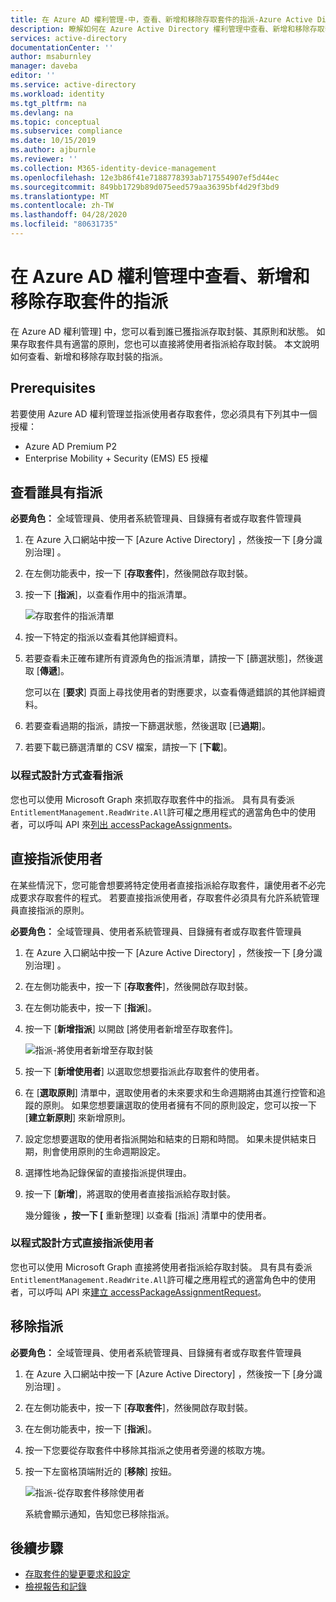 ```yaml
---
title: 在 Azure AD 權利管理-中，查看、新增和移除存取套件的指派-Azure Active Directory
description: 瞭解如何在 Azure Active Directory 權利管理中查看、新增和移除存取套件的指派。
services: active-directory
documentationCenter: ''
author: msaburnley
manager: daveba
editor: ''
ms.service: active-directory
ms.workload: identity
ms.tgt_pltfrm: na
ms.devlang: na
ms.topic: conceptual
ms.subservice: compliance
ms.date: 10/15/2019
ms.author: ajburnle
ms.reviewer: ''
ms.collection: M365-identity-device-management
ms.openlocfilehash: 12e3b86f41e7188778393ab717554907ef5d44ec
ms.sourcegitcommit: 849bb1729b89d075eed579aa36395bf4d29f3bd9
ms.translationtype: MT
ms.contentlocale: zh-TW
ms.lasthandoff: 04/28/2020
ms.locfileid: "80631735"
---
```

# <a name="view-add-and-remove-assignments-for-an-access-package-in-azure-ad-entitlement-management"></a>在 Azure AD 權利管理中查看、新增和移除存取套件的指派

在 Azure AD 權利管理] 中，您可以看到誰已獲指派存取封裝、其原則和狀態。 如果存取套件具有適當的原則，您也可以直接將使用者指派給存取封裝。 本文說明如何查看、新增和移除存取封裝的指派。

## <a name="prerequisites"></a>Prerequisites

若要使用 Azure AD 權利管理並指派使用者存取套件，您必須具有下列其中一個授權：

- Azure AD Premium P2
- Enterprise Mobility + Security (EMS) E5 授權

## <a name="view-who-has-an-assignment"></a>查看誰具有指派

**必要角色：** 全域管理員、使用者系統管理員、目錄擁有者或存取套件管理員

1. 在 Azure 入口網站中按一下 [Azure Active Directory]  ，然後按一下 [身分識別治理]  。

1. 在左側功能表中，按一下 [**存取套件**]，然後開啟存取封裝。

1. 按一下 [**指派**]，以查看作用中的指派清單。

    ![存取套件的指派清單](./media/entitlement-management-access-package-assignments/assignments-list.png)

1. 按一下特定的指派以查看其他詳細資料。

1. 若要查看未正確布建所有資源角色的指派清單，請按一下 [篩選狀態]，然後選取 [**傳遞**]。

    您可以在 [**要求**] 頁面上尋找使用者的對應要求，以查看傳遞錯誤的其他詳細資料。

1. 若要查看過期的指派，請按一下篩選狀態，然後選取 [已**過期**]。

1. 若要下載已篩選清單的 CSV 檔案，請按一下 [**下載**]。

### <a name="viewing-assignments-programmatically"></a>以程式設計方式查看指派

您也可以使用 Microsoft Graph 來抓取存取套件中的指派。  具有具有委派`EntitlementManagement.ReadWrite.All`許可權之應用程式的適當角色中的使用者，可以呼叫 API 來[列出 accessPackageAssignments](https://docs.microsoft.com/graph/api/accesspackageassignment-list?view=graph-rest-beta)。

## <a name="directly-assign-a-user"></a>直接指派使用者

在某些情況下，您可能會想要將特定使用者直接指派給存取套件，讓使用者不必完成要求存取套件的程式。 若要直接指派使用者，存取套件必須具有允許系統管理員直接指派的原則。

**必要角色：** 全域管理員、使用者系統管理員、目錄擁有者或存取套件管理員

1. 在 Azure 入口網站中按一下 [Azure Active Directory]  ，然後按一下 [身分識別治理]  。

1. 在左側功能表中，按一下 [**存取套件**]，然後開啟存取封裝。

1. 在左側功能表中，按一下 [**指派**]。

1. 按一下 [**新增指派**] 以開啟 [將使用者新增至存取套件]。

    ![指派-將使用者新增至存取封裝](./media/entitlement-management-access-package-assignments/assignments-add-user.png)

1. 按一下 [**新增使用者**] 以選取您想要指派此存取套件的使用者。

1. 在 [**選取原則**] 清單中，選取使用者的未來要求和生命週期將由其進行控管和追蹤的原則。 如果您想要讓選取的使用者擁有不同的原則設定，您可以按一下 [**建立新原則**] 來新增原則。

1. 設定您想要選取的使用者指派開始和結束的日期和時間。 如果未提供結束日期，則會使用原則的生命週期設定。

1. 選擇性地為記錄保留的直接指派提供理由。

1. 按一下 [**新增**]，將選取的使用者直接指派給存取封裝。

    幾分鐘後 **，按一下 [** 重新整理] 以查看 [指派] 清單中的使用者。

### <a name="directly-assigning-users-programmatically"></a>以程式設計方式直接指派使用者

您也可以使用 Microsoft Graph 直接將使用者指派給存取封裝。  具有具有委派`EntitlementManagement.ReadWrite.All`許可權之應用程式的適當角色中的使用者，可以呼叫 API 來[建立 accessPackageAssignmentRequest](https://docs.microsoft.com/graph/api/accesspackageassignmentrequest-post?view=graph-rest-beta)。

## <a name="remove-an-assignment"></a>移除指派

**必要角色：** 全域管理員、使用者系統管理員、目錄擁有者或存取套件管理員

1. 在 Azure 入口網站中按一下 [Azure Active Directory]  ，然後按一下 [身分識別治理]  。

1. 在左側功能表中，按一下 [**存取套件**]，然後開啟存取封裝。

1. 在左側功能表中，按一下 [**指派**]。
 
1. 按一下您要從存取套件中移除其指派之使用者旁邊的核取方塊。 

1. 按一下左窗格頂端附近的 [**移除**] 按鈕。 
 
    ![指派-從存取套件移除使用者](./media/entitlement-management-access-package-assignments/remove-assignment-select-remove-assignment.png)

    系統會顯示通知，告知您已移除指派。 

## <a name="next-steps"></a>後續步驟

- [存取套件的變更要求和設定](entitlement-management-access-package-request-policy.md)
- [檢視報告和記錄](entitlement-management-reports.md)

